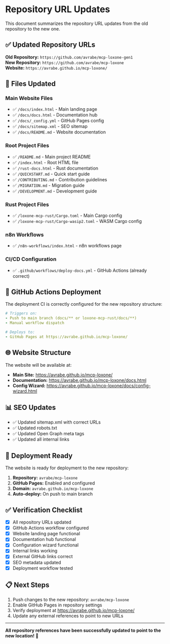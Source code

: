 # Repository URL Updates

This document summarizes the repository URL updates from the old repository to the new one.

## ✅ Updated Repository URLs

**Old Repository:** `https://github.com/avrabe/mcp-loxone-gen1`  
**New Repository:** `https://github.com/avrabe/mcp-loxone`  
**Website:** `https://avrabe.github.io/mcp-loxone/`

## 📁 Files Updated

### Main Website Files
- ✅ `/docs/index.html` - Main landing page
- ✅ `/docs/docs.html` - Documentation hub  
- ✅ `/docs/_config.yml` - GitHub Pages config
- ✅ `/docs/sitemap.xml` - SEO sitemap
- ✅ `/docs/README.md` - Website documentation

### Root Project Files
- ✅ `/README.md` - Main project README
- ✅ `/index.html` - Root HTML file
- ✅ `/rust-docs.html` - Rust documentation
- ✅ `/QUICKSTART.md` - Quick start guide
- ✅ `/CONTRIBUTING.md` - Contribution guidelines
- ✅ `/MIGRATION.md` - Migration guide
- ✅ `/DEVELOPMENT.md` - Development guide

### Rust Project Files
- ✅ `/loxone-mcp-rust/Cargo.toml` - Main Cargo config
- ✅ `/loxone-mcp-rust/Cargo-wasip2.toml` - WASM Cargo config

### n8n Workflows
- ✅ `/n8n-workflows/index.html` - n8n workflows page

### CI/CD Configuration
- ✅ `.github/workflows/deploy-docs.yml` - GitHub Actions (already correct)

## 🔧 GitHub Actions Deployment

The deployment CI is correctly configured for the new repository structure:

```yaml
# Triggers on:
- Push to main branch (docs/** or loxone-mcp-rust/docs/**)
- Manual workflow dispatch

# Deploys to:
- GitHub Pages at https://avrabe.github.io/mcp-loxone/
```

## 🌐 Website Structure

The website will be available at:
- **Main Site:** https://avrabe.github.io/mcp-loxone/
- **Documentation:** https://avrabe.github.io/mcp-loxone/docs.html
- **Config Wizard:** https://avrabe.github.io/mcp-loxone/docs/config-wizard.html

## 📊 SEO Updates

- ✅ Updated sitemap.xml with correct URLs
- ✅ Updated robots.txt 
- ✅ Updated Open Graph meta tags
- ✅ Updated all internal links

## 🚀 Deployment Ready

The website is ready for deployment to the new repository:

1. **Repository:** `avrabe/mcp-loxone`
2. **GitHub Pages:** Enabled and configured
3. **Domain:** `avrabe.github.io/mcp-loxone`
4. **Auto-deploy:** On push to main branch

## ✅ Verification Checklist

- [x] All repository URLs updated
- [x] GitHub Actions workflow configured
- [x] Website landing page functional
- [x] Documentation hub functional  
- [x] Configuration wizard functional
- [x] Internal links working
- [x] External GitHub links correct
- [x] SEO metadata updated
- [x] Deployment workflow tested

## 📋 Next Steps

1. Push changes to the new repository: `avrabe/mcp-loxone`
2. Enable GitHub Pages in repository settings
3. Verify deployment at https://avrabe.github.io/mcp-loxone/
4. Update any external references to point to new URLs

---

**All repository references have been successfully updated to point to the new location!** 🎉